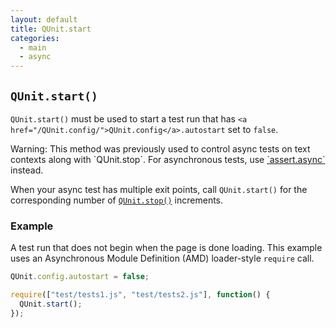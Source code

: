 ```yaml
---
layout: default
title: QUnit.start
categories:
  - main
  - async
---
```


## `QUnit.start()`

`QUnit.start()` must be used to start a test run that has `<a href="/QUnit.config/">QUnit.config</a>.autostart` set to `false`.

<p class="warning">Warning: This method was previously used to control async tests on text contexts along with `QUnit.stop`. For asynchronous tests, use <a href="/async/">`assert.async`</a> instead.</p>

When your async test has multiple exit points, call `QUnit.start()` for the corresponding number of <a href="/QUnit.stop/">`QUnit.stop()`</a> increments.

### Example

A test run that does not begin when the page is done loading. This example uses an Asynchronous Module Definition (AMD) loader-style `require` call.

```js
QUnit.config.autostart = false;

require(["test/tests1.js", "test/tests2.js"], function() {
  QUnit.start();
});
```
